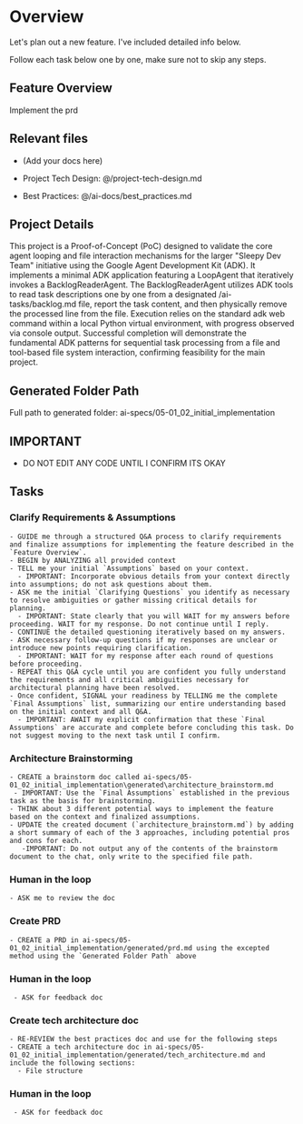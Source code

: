 # Overview

  Let's plan out a new feature. I've included detailed info below.

  Follow each task below one by one, make sure not to skip any steps.

## Feature Overview

Implement the prd


## Relevant files

- (Add your docs here)


- Project Tech Design: @/project-tech-design.md
- Best Practices: @/ai-docs/best_practices.md 

## Project Details

This project is a Proof-of-Concept (PoC) designed to validate the core agent looping and file interaction mechanisms for the larger "Sleepy Dev Team" initiative using the Google Agent Development Kit (ADK). It implements a minimal ADK application featuring a LoopAgent that iteratively invokes a BacklogReaderAgent. The BacklogReaderAgent utilizes ADK tools to read task descriptions one by one from a designated /ai-tasks/backlog.md file, report the task content, and then physically remove the processed line from the file. Execution relies on the standard adk web command within a local Python virtual environment, with progress observed via console output. Successful completion will demonstrate the fundamental ADK patterns for sequential task processing from a file and tool-based file system interaction, confirming feasibility for the main project. 

## Generated Folder Path

Full path to generated folder: ai-specs/05-01_02_initial_implementation 

## IMPORTANT
 - DO NOT EDIT ANY CODE UNTIL I CONFIRM ITS OKAY

## Tasks

### Clarify Requirements & Assumptions
```
- GUIDE me through a structured Q&A process to clarify requirements and finalize assumptions for implementing the feature described in the `Feature Overview`.
- BEGIN by ANALYZING all provided context
- TELL me your initial `Assumptions` based on your context. 
  - IMPORTANT: Incorporate obvious details from your context directly into assumptions; do not ask questions about them.
- ASK me the initial `Clarifying Questions` you identify as necessary to resolve ambiguities or gather missing critical details for planning.
  - IMPORTANT: State clearly that you will WAIT for my answers before proceeding. WAIT for my response. Do not continue until I reply.
- CONTINUE the detailed questioning iteratively based on my answers. 
- ASK necessary follow-up questions if my responses are unclear or introduce new points requiring clarification. 
  - IMPORTANT: WAIT for my response after each round of questions before proceeding.
- REPEAT this Q&A cycle until you are confident you fully understand the requirements and all critical ambiguities necessary for architectural planning have been resolved.
- Once confident, SIGNAL your readiness by TELLING me the complete `Final Assumptions` list, summarizing our entire understanding based on the initial context and all Q&A.
  - IMPORTANT: AWAIT my explicit confirmation that these `Final Assumptions` are accurate and complete before concluding this task. Do not suggest moving to the next task until I confirm.
```

### Architecture Brainstorming
```
- CREATE a brainstorm doc called ai-specs/05-01_02_initial_implementation\generated\architecture_brainstorm.md 
 - IMPORTANT: Use the `Final Assumptions` established in the previous task as the basis for brainstorming.
- THINK about 3 different potential ways to implement the feature based on the context and finalized assumptions.
- UPDATE the created document (`architecture_brainstorm.md`) by adding a short summary of each of the 3 approaches, including potential pros and cons for each.
   -IMPORTANT: Do not output any of the contents of the brainstorm document to the chat, only write to the specified file path.
```

### Human in the loop
```
- ASK me to review the doc
```

### Create PRD
```
- CREATE a PRD in ai-specs/05-01_02_initial_implementation/generated/prd.md using the excepted method using the `Generated Folder Path` above
```

### Human in the loop
```
 - ASK for feedback doc
```

### Create tech architecture doc
```
- RE-REVIEW the best practices doc and use for the following steps
- CREATE a tech architecture doc in ai-specs/05-01_02_initial_implementation/generated/tech_architecture.md and include the following sections:
  - File structure
```

### Human in the loop
```
 - ASK for feedback doc
```
